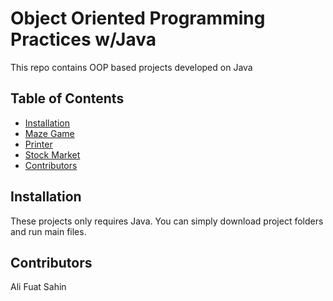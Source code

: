 # Object Oriented Programming Practices w/Java

This repo contains OOP based projects developed on Java

## Table of Contents

- [Installation](#installation)
- [Maze Game](#mazegame)
- [Printer](#printer)
- [Stock Market](#stockmarket)
- [Contributors](#contributors)

## Installation

These projects only requires Java. You can simply download project folders and run main files.

## Contributors
Ali Fuat Sahin
